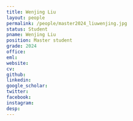 ```yaml
---
title: Wenjing Liu
layout: people
permalink: /people/master2024_liuwenjing.jpg
status: Student
pname: Wenjing Liu
position: Master student
grade: 2024
office: 
eml: 
website: 
cv: 
github: 
linkedin:
google_scholar: 
twitter: 
facebook: 
instagram:
desp: 
---
```

